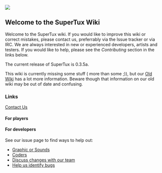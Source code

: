 ![](https://github.com/SuperTuxTeam/supertux/blob/master/data/images/engine/menu/logo.png?raw=true)
## Welcome to the SuperTux Wiki

Welcome to the SuperTux wiki. If you would like to improve this wiki or correct mistakes, please contact us, preferrably via the Issue tracker or via IRC. We are always interested in new or experienced developers, artists and testers. If you would like to help, please see the _Contributing_ section in the links below.

The current release of SuperTux is 0.3.5a.

This wiki is currently missing some stuff ( more than some ;)), but our [Old Wiki](http://supertux.lethargik.org/wiki/Main_Page) has a lot more information.
 Beware though that information on our old wiki may be out of date and confusing.

### Links
[Contact Us](https://github.com/SuperTux/supertux/wiki/Contact/)
#### For players

#### For developers

See our issue page to find ways to help out:

* [Graphic or Sounds](https://github.com/SuperTux/supertux/labels/category%3Adesign)
* [Coders](https://github.com/SuperTux/supertux/labels/category%3Acode)
* [Discuss changes with our team](https://github.com/SuperTux/supertux/labels/status%3Aneeds-discussion)
* [Help us identify bugs](https://github.com/SuperTux/supertux/labels/type%3Abug)